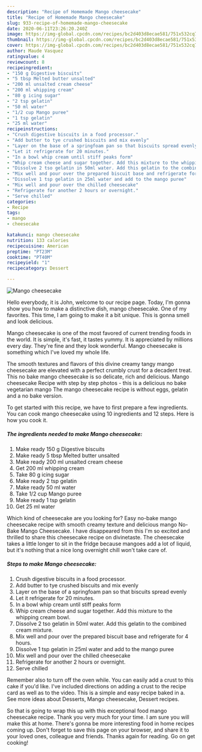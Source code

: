 ```yaml
---
description: "Recipe of Homemade Mango cheesecake"
title: "Recipe of Homemade Mango cheesecake"
slug: 933-recipe-of-homemade-mango-cheesecake
date: 2020-06-11T23:26:20.240Z
image: https://img-global.cpcdn.com/recipes/bc2d403d8ecae581/751x532cq70/mango-cheesecake-recipe-main-photo.jpg
thumbnail: https://img-global.cpcdn.com/recipes/bc2d403d8ecae581/751x532cq70/mango-cheesecake-recipe-main-photo.jpg
cover: https://img-global.cpcdn.com/recipes/bc2d403d8ecae581/751x532cq70/mango-cheesecake-recipe-main-photo.jpg
author: Maude Vasquez
ratingvalue: 4
reviewcount: 8
recipeingredient:
- "150 g Digestive biscuits"
- "5 tbsp Melted butter unsalted"
- "200 ml unsalted cream cheese"
- "200 ml whipping cream"
- "80 g icing sugar"
- "2 tsp gelatin"
- "50 ml water"
- "1/2 cup Mango puree"
- "1 tsp gelatin"
- "25 ml water"
recipeinstructions:
- "Crush digestive biscuits in a food processor."
- "Add butter to tye crushed biscuits and mix evenly"
- "Layer on the base of a springfoam pan so that biscuits spread evenly"
- "Let it refrigerate for 20 minutes."
- "In a bowl whip cream until stiff peaks form"
- "Whip cream cheese and sugar together. Add this mixture to the whipping cream bowl."
- "Dissolve 2 tso gelatin in 50ml water. Add this gelatin to the combined cream mixture."
- "Mix well and pour over the prepared biscuit base and refrigerate for 4 hours."
- "Dissolve 1 tsp gelatin in 25ml water and add to the mango puree"
- "Mix well and pour over the chilled cheesecake"
- "Refrigerate for another 2 hours or overnight."
- "Serve chilled"
categories:
- Recipe
tags:
- mango
- cheesecake

katakunci: mango cheesecake 
nutrition: 133 calories
recipecuisine: American
preptime: "PT23M"
cooktime: "PT40M"
recipeyield: "1"
recipecategory: Dessert

---
```



![Mango cheesecake](https://img-global.cpcdn.com/recipes/bc2d403d8ecae581/751x532cq70/mango-cheesecake-recipe-main-photo.jpg)

Hello everybody, it is John, welcome to our recipe page. Today, I'm gonna show you how to make a distinctive dish, mango cheesecake. One of my favorites. This time, I am going to make it a bit unique. This is gonna smell and look delicious.

Mango cheesecake is one of the most favored of current trending foods in the world. It is simple, it's fast, it tastes yummy. It is appreciated by millions every day. They're fine and they look wonderful. Mango cheesecake is something which I've loved my whole life.

The smooth textures and flavors of this divine creamy tangy mango cheesecake are elevated with a perfect crumbly crust for a decadent treat. This no bake mango cheesecake is so delicate, rich and delicious. Mango cheesecake Recipe with step by step photos - this is a delicious no bake vegetarian mango The mango cheesecake recipe is without eggs, gelatin and a no bake version.


To get started with this recipe, we have to first prepare a few ingredients. You can cook mango cheesecake using 10 ingredients and 12 steps. Here is how you cook it.

<!--inarticleads1-->

##### The ingredients needed to make Mango cheesecake:

1. Make ready 150 g Digestive biscuits
1. Make ready 5 tbsp Melted butter unsalted
1. Make ready 200 ml unsalted cream cheese
1. Get 200 ml whipping cream
1. Take 80 g icing sugar
1. Make ready 2 tsp gelatin
1. Make ready 50 ml water
1. Take 1/2 cup Mango puree
1. Make ready 1 tsp gelatin
1. Get 25 ml water


Which kind of cheesecake are you looking for? Easy no-bake mango cheesecake recipe with smooth creamy texture and delicious mango No-Bake Mango Cheesecake. I have disappeared from this I&#39;m so excited and thrilled to share this cheesecake recipe on divinetaste. The cheesecake takes a little longer to sit in the fridge because mangoes add a lot of liquid, but it&#39;s nothing that a nice long overnight chill won&#39;t take care of. 

<!--inarticleads2-->

##### Steps to make Mango cheesecake:

1. Crush digestive biscuits in a food processor.
1. Add butter to tye crushed biscuits and mix evenly
1. Layer on the base of a springfoam pan so that biscuits spread evenly
1. Let it refrigerate for 20 minutes.
1. In a bowl whip cream until stiff peaks form
1. Whip cream cheese and sugar together. Add this mixture to the whipping cream bowl.
1. Dissolve 2 tso gelatin in 50ml water. Add this gelatin to the combined cream mixture.
1. Mix well and pour over the prepared biscuit base and refrigerate for 4 hours.
1. Dissolve 1 tsp gelatin in 25ml water and add to the mango puree
1. Mix well and pour over the chilled cheesecake
1. Refrigerate for another 2 hours or overnight.
1. Serve chilled


Remember also to turn off the oven while. You can easily add a crust to this cake if you&#39;d like. I&#39;ve included directions on adding a crust to the recipe card as well as to the video. This is a simple and easy recipe baked in a. See more ideas about Desserts, Mango cheesecake, Dessert recipes. 

So that is going to wrap this up with this exceptional food mango cheesecake recipe. Thank you very much for your time. I am sure you will make this at home. There's gonna be more interesting food in home recipes coming up. Don't forget to save this page on your browser, and share it to your loved ones, colleague and friends. Thanks again for reading. Go on get cooking!
